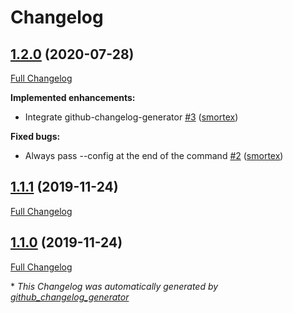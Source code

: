 # Changelog

## [1.2.0](https://github.com/smortex/mco_env/tree/1.2.0) (2020-07-28)

[Full Changelog](https://github.com/smortex/mco_env/compare/1.1.1...1.2.0)

**Implemented enhancements:**

- Integrate github-changelog-generator [\#3](https://github.com/smortex/mco_env/pull/3) ([smortex](https://github.com/smortex))

**Fixed bugs:**

- Always pass --config at the end of the command [\#2](https://github.com/smortex/mco_env/pull/2) ([smortex](https://github.com/smortex))

## [1.1.1](https://github.com/smortex/mco_env/tree/1.1.1) (2019-11-24)

[Full Changelog](https://github.com/smortex/mco_env/compare/1.1.0...1.1.1)

## [1.1.0](https://github.com/smortex/mco_env/tree/1.1.0) (2019-11-24)

[Full Changelog](https://github.com/smortex/mco_env/compare/1.0.0...1.1.0)



\* *This Changelog was automatically generated by [github_changelog_generator](https://github.com/github-changelog-generator/github-changelog-generator)*
